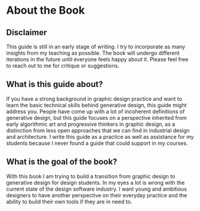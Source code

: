 # About the Book

## Disclaimer

This guide is still in an early stage of writing. I try to incorporate as many insights from my teaching as possible. The book will undergo different iterations in the future until everyone feels happy about it. Please feel free to reach out to me for critique or suggestions.

## What is this guide about?

If you have a strong background in graphic design practice and want to learn the basic technical skills behind generative design, this guide might address you. People have come up with a lot of incoherent definitions of generative design, but this guide focuses on a perspective inherited from early algorithmic art and progressive thinkers in graphic design, as a distinction from less open approaches that we can find in industrial design and architecture. I write this guide as a practice as well as assistance for my students because I never found a guide that could support in my courses.

## What is the goal of the book?

With this book I am trying to build a transition from graphic design to generative design for design students. In my eyes a lot is wrong with the current state of the design software industry. I want young and ambitious designers to have another perspective on their everyday practice and the ability to build their own tools if they are in need to.

